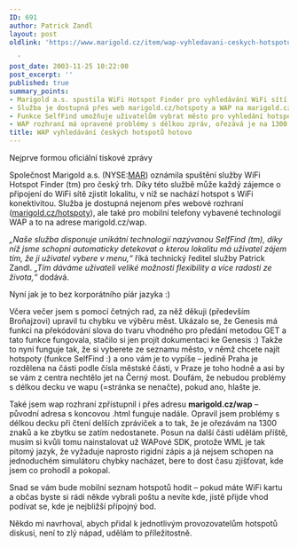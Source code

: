 ```yaml
---
ID: 691
author: Patrick Zandl
layout: post
oldlink: 'https://www.marigold.cz/item/wap-vyhledavani-ceskych-hotspotu-hotovo

  '
post_date: 2003-11-25 10:22:00
post_excerpt: ''
published: true
summary_points:
- Marigold a.s. spustila WiFi Hotspot Finder pro vyhledávání WiFi sítí v ČR.
- Služba je dostupná přes web marigold.cz/hotspoty a WAP na marigold.cz/wap.
- Funkce SelfFind umožňuje uživatelům vybrat město pro vyhledání hotspotů.
- WAP rozhraní má opravené problémy s délkou zpráv, ořezává je na 1300 znaků.
title: WAP vyhledávání českých hotspotů hotovo
---
```


<p>
Nejprve formou oficiální tiskové zprávy</p>

<p>
Společnost Marigold a.s. (NYSE:<A href="http://finance.yahoo.com/q?s=MAR&amp;d=t" target=_blank>MAR</A>) oznámila spuštění služby WiFi Hotspot Finder (tm) pro český trh. Díky této službě může každý zájemce o připojení do WiFi sítě zjistit lokalitu, v níž se nachází hotspot s WiFi konektivitou. Služba je dostupná nejenom přes webové rozhraní (<A href="http://www.marigold.cz/hotspoty">marigold.cz/hotspoty</A>), ale také pro mobilní telefony vybavené technologií WAP a to na adrese marigold.cz/wap. </p>

<p>
<EM>&#8222;Naše služba disponuje unikátní technologií nazývanou SelfFind (tm), díky níž jsme schopni automaticky detekovat o kterou lokalitu má uživatel zájem tím, že ji uživatel vybere v menu,&#8220;</EM> říká technický ředitel služby Patrick Zandl. <EM>&#8222;Tím dáváme uživateli veliké možnosti flexibility a více radosti ze života,&#8220;</EM> dodává.</p>

<p>
Nyní jak je to bez korporátního píár jazyka :) </p>

<p>
Včera večer jsem s pomocí četných rad, za něž děkuji (především Broňajzovi) upravil tu chybku ve výběru měst. Ukázalo se, že Genesis má funkci na překódování slova do tvaru vhodného pro předání metodou GET a tato funkce fungovala, stačilo si jen projít dokumentaci ke Genesis :) Takže to nyní funguje tak, že si vyberete ze seznamu město, v němž chcete najít hotspoty (funkce SelfFind :) a ono vám je to vypíše &#8211; jedině Praha je rozdělena na části podle čísla městské části, v Praze je toho hodně a asi by se vám z centra nechtělo jet na Černý most. Doufám, že nebudou problémy s délkou decku ve wapu (=stránka se nenačte), pokud ano, hlašte je.</p>

<p>
Také jsem wap rozhraní zpřístupnil i přes adresu <STRONG>marigold.cz/wap</STRONG> &#8211; původní adresa s koncovou .html funguje nadále. Opravil jsem problémy s délkou decku při čtení delších zpráviček a to tak, že je ořezávám na 1300 znaků a ke zbytku se zatím nedostanete. Posun na další části udělám příště, musím si kvůli tomu nainstalovat už WAPové SDK, protože WML je tak pitomý jazyk, že vyžaduje naprosto rigidní zápis a já nejsem schopen na jednoduchém simulátoru chybky nacházet, bere to dost času zjišťovat, kde jsem co prohodil a pokopal. </p>

<p>
Snad se vám bude mobilní seznam hotspotů hodit &#8211; pokud máte WiFi kartu a občas byste si rádi někde vybrali poštu a nevíte kde, jistě přijde vhod podívat se, kde je nejbližší přípojný bod. </p>

<p>
Někdo mi navrhoval, abych přidal k jednotlivým provozovatelům hotspotů diskusi, není to zlý nápad, udělám to příležitostně. </p>